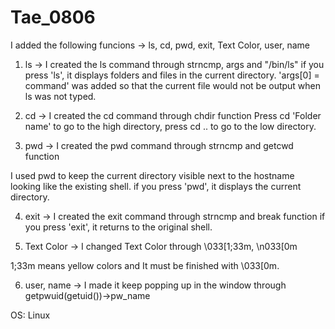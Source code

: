 # Tae_0806

I added the following funcions
-> ls, cd, pwd, exit, Text Color, user, name

1. ls -> I created the ls command through strncmp, args and "/bin/ls"
if you press 'ls', it displays folders and files in the current directory.
'args[0] = command' was added so that the current file would not be output when ls was not typed.

2. cd -> I created the cd command through chdir function
Press cd 'Folder name' to go to the high directory, press cd .. to go to the low directory.

3. pwd -> I created the pwd command through strncmp and getcwd function

I used pwd to keep the current directory visible next to the hostname looking like the existing shell.
if you press 'pwd', it displays the current directory.

4. exit -> I created the exit command through strncmp and break function
if you press 'exit', it returns to the original shell.

5. Text Color -> I changed Text Color through \033[1;33m, \n033[0m

1;33m means yellow colors and It must be finished with \033[0m.

6. user, name -> I made it keep popping up in the window through getpwuid(getuid())->pw_name

OS: Linux
